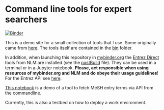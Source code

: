 Command line tools for expert searchers
==============================================================================

[![Binder](https://mybinder.org/badge_logo.svg)](https://mybinder.org/v2/gh/knh11545/cli4es/HEAD)

This is a demo site for a small collection of tools that I use. Some originally came from [here](https://github.com/knh11545/commandline4expertsearchers). The tools itself are contained in the [bin](bin/) folder.

In addition, when launching this repository in [mybinder.org](https://mybinder.org/) the [Entrez Direct](https://www.ncbi.nlm.nih.gov/books/NBK179288/) tools from NLM are installed (see the [postBuild](.binder/postBuild) file). They can be used in a terminal or in a Jupyter notebook. **Please, act responsible when using resources of mybinder.org and NLM and do obeye their usage guidelines!** For the Entrez API see [here](https://www.ncbi.nlm.nih.gov/books/NBK25497/#chapter2.Usage_Guidelines_and_Requiremen).

[This notebook](fetch_mesh_entry_terms.ipynb) is a demo of a tool to fetch MeSH entry terms via API from the commandline.

Currently, this is also a testbed on how to deploy a work environment.


